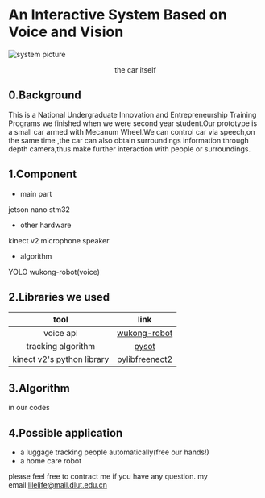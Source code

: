 # An Interactive System Based on Voice and Vision

![system picture](https://github.com/lilelife0/an-interactive-system-based-on-voice-and-vision/blob/master/car.jpg)<br><p align="center">
  the car itself
</p>

## 0.Background
This is a National Undergraduate Innovation and Entrepreneurship Training Programs we finished when we were second year student.Our prototype is a small car armed with Mecanum Wheel.We can control car via speech,on the same time ,the car can also obtain surroundings information through depth camera,thus make further interaction with people or surroundings.

## 1.Component
* main part

jetson nano
stm32

* other hardware

kinect v2
microphone  speaker

* algorithm

YOLO
wukong-robot(voice)

## 2.Libraries we used
|       tool      |      link     |
|:------------------:|:--------------:|
|       voice api       |  [wukong-robot](https://github.com/wzpan/wukong-robot)  |
|       tracking algorithm      |     [pysot](https://github.com/STVIR/pysot)   |
| kinect v2's python library | [pylibfreenect2](https://github.com/r9y9/pylibfreenect2) |

## 3.Algorithm
in our codes

## 4.Possible application
* a luggage tracking people automatically(free our hands!)
* a home care robot

please feel free to contract me if you have any question.
my email:lilelife@mail.dlut.edu.cn

